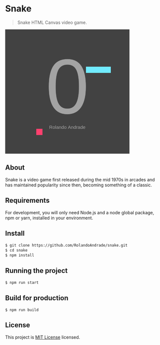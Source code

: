 # Snake

> Snake HTML Canvas video game.

![img.png](docs/img.png)

## About

Snake is a video game first released during the mid 1970s in arcades and has maintained popularity since then, becoming something of a classic.

## Requirements

For development, you will only need Node.js and a node global package, npm or yarn, installed in your environment.

## Install
```shell
$ git clone https://github.com/RolandoAndrade/snake.git
$ cd snake
$ npm install
```

## Running the project

```shell
$ npm run start
```

## Build for production

```shell
$ npm run build
```

## License
This project is [MIT License](https://github.com/RolandoAndrade/snake/blob/master/LICENSE)
licensed.
